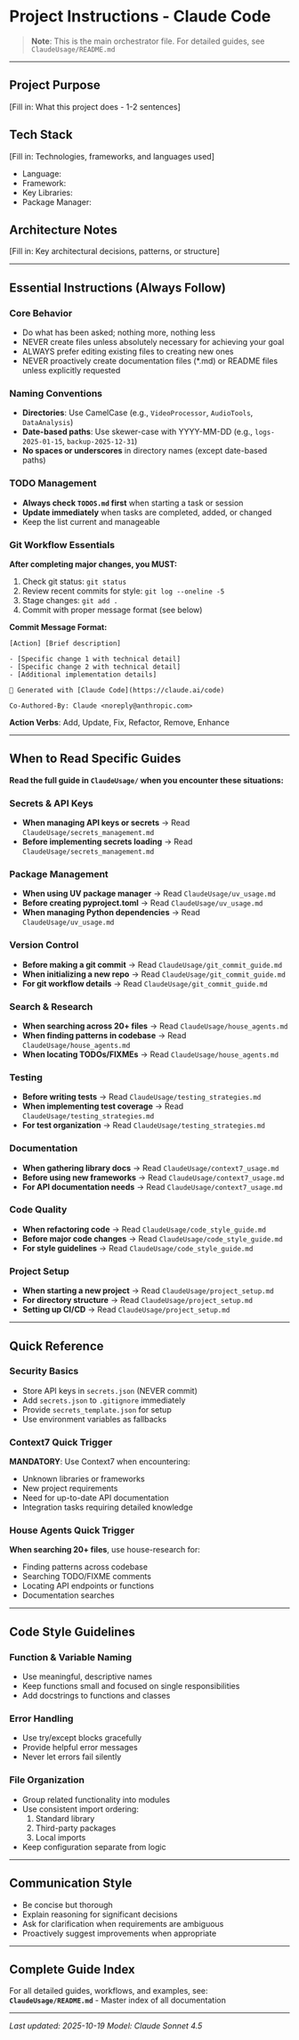 # Project Instructions - Claude Code

> **Note**: This is the main orchestrator file. For detailed guides, see `ClaudeUsage/README.md`

---

## Project Purpose
[Fill in: What this project does - 1-2 sentences]

## Tech Stack
[Fill in: Technologies, frameworks, and languages used]
- Language:
- Framework:
- Key Libraries:
- Package Manager:

## Architecture Notes
[Fill in: Key architectural decisions, patterns, or structure]

---

## Essential Instructions (Always Follow)

### Core Behavior
- Do what has been asked; nothing more, nothing less
- NEVER create files unless absolutely necessary for achieving your goal
- ALWAYS prefer editing existing files to creating new ones
- NEVER proactively create documentation files (*.md) or README files unless explicitly requested

### Naming Conventions
- **Directories**: Use CamelCase (e.g., `VideoProcessor`, `AudioTools`, `DataAnalysis`)
- **Date-based paths**: Use skewer-case with YYYY-MM-DD (e.g., `logs-2025-01-15`, `backup-2025-12-31`)
- **No spaces or underscores** in directory names (except date-based paths)

### TODO Management
- **Always check `TODOS.md` first** when starting a task or session
- **Update immediately** when tasks are completed, added, or changed
- Keep the list current and manageable

### Git Workflow Essentials
**After completing major changes, you MUST:**
1. Check git status: `git status`
2. Review recent commits for style: `git log --oneline -5`
3. Stage changes: `git add .`
4. Commit with proper message format (see below)

**Commit Message Format:**
```
[Action] [Brief description]

- [Specific change 1 with technical detail]
- [Specific change 2 with technical detail]
- [Additional implementation details]

🤖 Generated with [Claude Code](https://claude.ai/code)

Co-Authored-By: Claude <noreply@anthropic.com>
```

**Action Verbs**: Add, Update, Fix, Refactor, Remove, Enhance

---

## When to Read Specific Guides

**Read the full guide in `ClaudeUsage/` when you encounter these situations:**

### Secrets & API Keys
- **When managing API keys or secrets** → Read `ClaudeUsage/secrets_management.md`
- **Before implementing secrets loading** → Read `ClaudeUsage/secrets_management.md`

### Package Management
- **When using UV package manager** → Read `ClaudeUsage/uv_usage.md`
- **Before creating pyproject.toml** → Read `ClaudeUsage/uv_usage.md`
- **When managing Python dependencies** → Read `ClaudeUsage/uv_usage.md`

### Version Control
- **Before making a git commit** → Read `ClaudeUsage/git_commit_guide.md`
- **When initializing a new repo** → Read `ClaudeUsage/git_commit_guide.md`
- **For git workflow details** → Read `ClaudeUsage/git_commit_guide.md`

### Search & Research
- **When searching across 20+ files** → Read `ClaudeUsage/house_agents.md`
- **When finding patterns in codebase** → Read `ClaudeUsage/house_agents.md`
- **When locating TODOs/FIXMEs** → Read `ClaudeUsage/house_agents.md`

### Testing
- **Before writing tests** → Read `ClaudeUsage/testing_strategies.md`
- **When implementing test coverage** → Read `ClaudeUsage/testing_strategies.md`
- **For test organization** → Read `ClaudeUsage/testing_strategies.md`

### Documentation
- **When gathering library docs** → Read `ClaudeUsage/context7_usage.md`
- **Before using new frameworks** → Read `ClaudeUsage/context7_usage.md`
- **For API documentation needs** → Read `ClaudeUsage/context7_usage.md`

### Code Quality
- **When refactoring code** → Read `ClaudeUsage/code_style_guide.md`
- **Before major code changes** → Read `ClaudeUsage/code_style_guide.md`
- **For style guidelines** → Read `ClaudeUsage/code_style_guide.md`

### Project Setup
- **When starting a new project** → Read `ClaudeUsage/project_setup.md`
- **For directory structure** → Read `ClaudeUsage/project_setup.md`
- **Setting up CI/CD** → Read `ClaudeUsage/project_setup.md`

---

## Quick Reference

### Security Basics
- Store API keys in `secrets.json` (NEVER commit)
- Add `secrets.json` to `.gitignore` immediately
- Provide `secrets_template.json` for setup
- Use environment variables as fallbacks

### Context7 Quick Trigger
**MANDATORY**: Use Context7 when encountering:
- Unknown libraries or frameworks
- New project requirements
- Need for up-to-date API documentation
- Integration tasks requiring detailed knowledge

### House Agents Quick Trigger
**When searching 20+ files**, use house-research for:
- Finding patterns across codebase
- Searching TODO/FIXME comments
- Locating API endpoints or functions
- Documentation searches

---

## Code Style Guidelines

### Function & Variable Naming
- Use meaningful, descriptive names
- Keep functions small and focused on single responsibilities
- Add docstrings to functions and classes

### Error Handling
- Use try/except blocks gracefully
- Provide helpful error messages
- Never let errors fail silently

### File Organization
- Group related functionality into modules
- Use consistent import ordering:
  1. Standard library
  2. Third-party packages
  3. Local imports
- Keep configuration separate from logic

---

## Communication Style
- Be concise but thorough
- Explain reasoning for significant decisions
- Ask for clarification when requirements are ambiguous
- Proactively suggest improvements when appropriate

---

## Complete Guide Index
For all detailed guides, workflows, and examples, see:
**`ClaudeUsage/README.md`** - Master index of all documentation

---

*Last updated: 2025-10-19*
*Model: Claude Sonnet 4.5*
